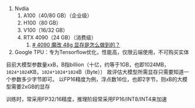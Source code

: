 1. Nvdia
	1. A100（40/80 GB）（企业级）
	2. H100（80 GB）
	3. V100（16/32 GB）
	4. RTX 4090（24 GB）（消费级）
		1. [# 4090 魔改 48g 显存是怎么做到的？](https://www.zhihu.com/question/11803840385)
2. Google TPU：专为Tensorflow优化，性能高，仅限云端使用，不可购买实体

目前大模型参数量xxB，B指billion（十亿，约等于1GB，也即1024MB，`1024*1024`KB，`1024*1024*1024`B（Byte））
故评估大模型所需显存只需要知道一个参数多少字节即可。
以FP16精度为例，浮点数16位，也即2字节，则xB的大模型需要2xGB的显存

训练时，常采用FP32/16精度，推理阶段常采用FP16/INT8/INT4来加速